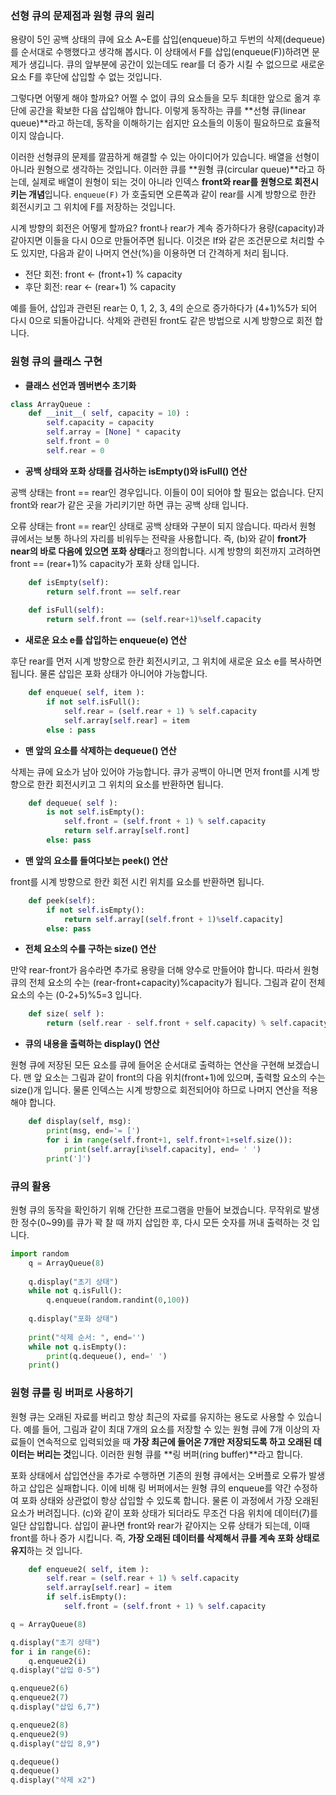 ### 선형 큐의 문제점과 원형 큐의 원리

용량이 5인 공백 상태의 큐에 요소 A~E를 삽입(enqueue)하고 두번의 삭제(dequeue)를 순서대로 수행했다고 생각해 봅시다.  이 상태에서 F를 삽입(enqueue(F))하려면 문제가 생깁니다. 큐의 앞부분에 공간이 있는데도 rear를 더 증가 시킬 수 없으므로 새로운 요소 F를 후단에 삽입할 수 없는 것입니다.


그렇다면 어떻게 해야 할까요? 어쩔 수 없이 큐의 요소들을 모두 최대한 앞으로 옮겨 후단에 공간을 확보한 다음 삽입해야 합니다. 이렇게 동작하는 큐를 **선형 큐(linear queue)**라고 하는데, 동작을 이해하기는 쉽지만 요소들의 이동이 필요하므로 효율적이지 않습니다.

이러한 선형큐의 문제를 깔끔하게 해결할 수 있는 아이디어가 있습니다. 배열을 선형이 아니라 원형으로 생각하는 것입니다. 이러한 큐를 **원형 큐(circular queue)**라고 하는데, 실제로 배열이 원형이 되는 것이 아니라 인덱스 **front와 rear를 원형으로 회전시키는 개념**입니다. `enqueue(F)` 가 호출되면 오른쪽과 같이 rear를 시계 방향으로 한칸 회전시키고 그 위치에 F를 저장하는 것입니다.


시계 방향의 회전은 어떻게 할까요? front나 rear가 계속 증가하다가 용량(capacity)과 같아지면 이들을 다시 0으로 만들어주면 됩니다. 이것은 If와 같은 조건문으로 처리할 수도 있지만, 다음과 같이 나머지 연산(%)을 이용하면 더 간격하게 처리 됩니다.

- 전단 회전: front ← (front+1) % capacity
- 후단 회전: rear ← (rear+1) % capacity

예를 들어, 삽입과 관련된 rear는 0, 1, 2, 3, 4의 순으로 증가하다가 (4+1)%5가 되어 다시 0으로 되돌아갑니다. 삭제와 관련된 front도 같은 방법으로 시계 방향으로 회전 합니다. 

### 원형 큐의 클래스 구현

- **클래스 선언과 멤버변수 초기화**

```python
class ArrayQueue :
	def __init__( self, capacity = 10) :
		self.capacity = capacity
		self.array = [None] * capacity
		self.front = 0
		self.rear = 0
```

- **공백 상태와 포화 상태를 검사하는 isEmpty()와 isFull() 연산**

공백 상태는 front == rear인 경우입니다. 이들이 0이 되어야 할 필요는 없습니다. 단지 front와 rear가 같은 곳을 가리키기만 하면 큐는 공백 상태 입니다.


오류 상태는 front == rear인 상태로 공백 상태와 구분이 되지 않습니다. 따라서 원형 큐에서는 보통 하나의 자리를 비워두는 전략을 사용합니다. 즉, (b)와 같이 **front가 near의 바로 다음에 있으면 포화 상태**라고 정의합니다. 시계 방향의 회전까지 고려하면 front == (rear+1)% capacity가 포화 상태 입니다.

```python
	def isEmpty(self):
		return self.front == self.rear
	
	def isFull(self):
		return self.front == (self.rear+1)%self.capacity
```

- **새로운 요소 e를 삽입하는 enqueue(e) 연산**

후단 rear를 먼저 시계 방향으로 한칸 회전시키고, 그 위치에 새로운 요소 e를 복사하면 됩니다. 물론 삽입은 포화 상태가 아니어야 가능합니다.

```python
	def enqueue( self, item ):
		if not self.isFull():
			self.rear = (self.rear + 1) % self.capacity
			self.array[self.rear] = item
		else : pass
```

- **맨 앞의 요소를 삭제하는 dequeue() 연산**

삭제는 큐에 요소가 남아 있어야 가능합니다. 큐가 공백이 아니면 먼저 front를 시계 방향으로 한칸 회전시키고 그 위치의 요소를 반환하면 됩니다.

```python
	def dequeue( self ):
		is not self.isEmpty():
			self.front = (self.front + 1) % self.capacity
			return self.array[self.ront]
		else: pass
```

- **맨 앞의 요소를 들여다보는 peek() 연산**

front를 시계 방향으로 한칸 회전 시킨 위치를 요소를 반환하면 됩니다.

```python
	def peek(self):
		if not self.isEmpty():
			return self.array[(self.front + 1)%self.capacity]
		else: pass
```

- **전체 요소의 수를 구하는 size() 연산**

만약 rear-front가 음수라면 추가로 용량을 더해 양수로 만들어야 합니다. 따라서 원형 큐의 전체 요소의 수는 (rear-front+capacity)%capacity가 됩니다. 그림과 같이 전체 요소의 수는 (0-2+5)%5=3 입니다.


```python
	def size( self ):
		return (self.rear - self.front + self.capacity) % self.capacity
```

- **큐의 내용을 출력하는 display() 연산**

원형 큐에 저장된 모든 요소를 큐에 들어온 순서대로 출력하는 연산을 구현해 보겠습니다. 맨 앞 요소는 그림과 같이 front의 다음 위치(front+1)에 있으며, 출력할 요소의 수는 size()개 입니다. 물론 인덱스는 시계 방향으로 회전되어야 하므로 나머지 연산을 적용해야 합니다.


```python
	def display(self, msg):
		print(msg, end='= [')
		for i in range(self.front+1, self.front+1+self.size()):
			print(self.array[i%self.capacity], end= ' ')
		print(']')
```

### 큐의 활용

원형 큐의 동작을 확인하기 위해 간단한 프로그램을 만들어 보겠습니다. 무작위로 발생한 정수(0~99)를 큐가 꽉 찰 때 까지 삽입한 후, 다시 모든 숫자를 꺼내 출력하는 것 입니다.

```python
import random
	q = ArrayQueue(8)
	
	q.display("초기 상태")
	while not q.isFull():
		q.enqueue(random.randint(0,100))
	
	q.display("포화 상태")
	
	print("삭제 순서: ", end='')
	while not q.isEmpty():
		print(q.dequeue(), end=' ')
	print()
```

### 원형 큐를 링 버퍼로 사용하기

원형 큐는 오래된 자료를 버리고 항상 최근의 자료를 유지하는 용도로 사용할 수 있습니다. 예를 들어, 그림과 같이 최대 7개의 요소를 저장할 수 있는 원형 큐에 7개 이상의 자료들이 연속적으로 입력되었을 때 **가장 최근에 들어온 7개만 저장되도록 하고 오래된 데이터는 버리는 것**입니다. 이러한 원형 큐를 **링 버퍼(ring buffer)**라고 합니다.


포화 상태에서 삽입연산을 추가로 수행하면 기존의 원형 큐에서는 오버플로 오류가 발생하고 삽입은 실패합니다. 이에 비해 링 버퍼에서는 원형 큐의 enqueue를 약간 수정하여 포화 상태와 상관없이 항상 삽입할 수 있도록 합니다. 물론 이 과정에서 가장 오래된 요소가 버려집니다. (c)와 같이 포화 상태가 되더라도 무조건 다음 위치에 데이터(7)를 일단 삽입합니다. 삽입이 끝나면 front와 rear가 같아지는 오류 상태가 되는데, 이때 front를 하나 증가 시킵니다. 즉, **가장 오래된 데이터를 삭제해서 큐를 계속 포화 상태로 유지**하는 것 입니다.

```python
	def enqueue2( self, item ):
		self.rear = (self.rear + 1) % self.capacity
		self.array[self.rear] = item
		if self.isEmpty():
			self.front = (self.front + 1) % self.capacity

q = ArrayQueue(8)

q.display("초기 상태")
for i in range(6):
	q.enqueue2(i)
q.display("삽입 0-5")

q.enqueue2(6)
q.enqueue2(7)
q.display("삽입 6,7")

q.enqueue2(8)
q.enqueue2(9)
q.display("삽입 8,9")

q.dequeue()
q.dequeue()
q.display("삭제 x2")
```
